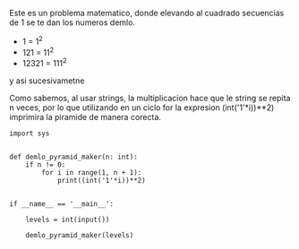 Este es un problema matematico, donde elevando al cuadrado secuencias de 1 se te dan los numeros demlo. 

* 1 = 1<sup>2</sup>
* 121 = 11<sup>2</sup>
* 12321 = 111<sup>2</sup>

y asi sucesivametne

Como sabemos, al usar strings, la multiplicacion hace que le string se repita n veces, por lo que utilizando en un ciclo for la expresion (int('1'*i))**2) imprimira la piramide de manera corecta.


```
import sys


def demlo_pyramid_maker(n: int):
    if n != 0:
        for i in range(1, n + 1):
            print((int('1'*i))**2)


if __name__ == '__main__':

    levels = int(input())

    demlo_pyramid_maker(levels)


```
